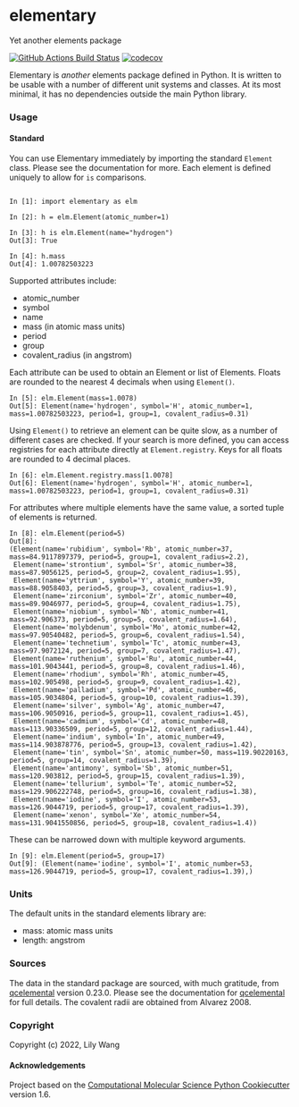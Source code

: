 elementary
==============================
Yet another elements package

[//]: # (Badges)
[![GitHub Actions Build Status](https://github.com/lilyminium/elementary/workflows/CI/badge.svg)](https://github.com/lilyminium/elementary/actions?query=workflow%3ACI)
[![codecov](https://codecov.io/gh/lilyminium/elementary/branch/master/graph/badge.svg)](https://codecov.io/gh/lilyminium/elementary/branch/master)


Elementary is *another* elements package defined in Python. It is written to be usable with a number of different unit systems and classes. At its most minimal, it has no dependencies outside the main Python library.

### Usage

#### Standard

You can use Elementary immediately by importing the standard `Element` class. Please see the documentation for more. Each element is defined uniquely to allow for `is` comparisons.

```ipython

In [1]: import elementary as elm

In [2]: h = elm.Element(atomic_number=1)

In [3]: h is elm.Element(name="hydrogen")
Out[3]: True

In [4]: h.mass
Out[4]: 1.00782503223

```

Supported attributes include:

* atomic_number
* symbol
* name
* mass (in atomic mass units)
* period
* group
* covalent_radius (in angstrom)

Each attribute can be used to obtain an Element or list of Elements. Floats are rounded to the nearest 4 decimals when using `Element()`.

```ipython
In [5]: elm.Element(mass=1.0078)
Out[5]: Element(name='hydrogen', symbol='H', atomic_number=1, mass=1.00782503223, period=1, group=1, covalent_radius=0.31)
```

Using `Element()` to retrieve an element can be quite slow, as a number of different cases are checked. If your search is more defined, you can access registries for each attribute directly at `Element.registry`. Keys for all floats are rounded to 4 decimal places.

```ipython
In [6]: elm.Element.registry.mass[1.0078]
Out[6]: Element(name='hydrogen', symbol='H', atomic_number=1, mass=1.00782503223, period=1, group=1, covalent_radius=0.31)
```

For attributes where multiple elements have the same value, a sorted tuple of elements is returned.

```ipython
In [8]: elm.Element(period=5)
Out[8]:
(Element(name='rubidium', symbol='Rb', atomic_number=37, mass=84.9117897379, period=5, group=1, covalent_radius=2.2),
 Element(name='strontium', symbol='Sr', atomic_number=38, mass=87.9056125, period=5, group=2, covalent_radius=1.95),
 Element(name='yttrium', symbol='Y', atomic_number=39, mass=88.9058403, period=5, group=3, covalent_radius=1.9),
 Element(name='zirconium', symbol='Zr', atomic_number=40, mass=89.9046977, period=5, group=4, covalent_radius=1.75),
 Element(name='niobium', symbol='Nb', atomic_number=41, mass=92.906373, period=5, group=5, covalent_radius=1.64),
 Element(name='molybdenum', symbol='Mo', atomic_number=42, mass=97.90540482, period=5, group=6, covalent_radius=1.54),
 Element(name='technetium', symbol='Tc', atomic_number=43, mass=97.9072124, period=5, group=7, covalent_radius=1.47),
 Element(name='ruthenium', symbol='Ru', atomic_number=44, mass=101.9043441, period=5, group=8, covalent_radius=1.46),
 Element(name='rhodium', symbol='Rh', atomic_number=45, mass=102.905498, period=5, group=9, covalent_radius=1.42),
 Element(name='palladium', symbol='Pd', atomic_number=46, mass=105.9034804, period=5, group=10, covalent_radius=1.39),
 Element(name='silver', symbol='Ag', atomic_number=47, mass=106.9050916, period=5, group=11, covalent_radius=1.45),
 Element(name='cadmium', symbol='Cd', atomic_number=48, mass=113.90336509, period=5, group=12, covalent_radius=1.44),
 Element(name='indium', symbol='In', atomic_number=49, mass=114.903878776, period=5, group=13, covalent_radius=1.42),
 Element(name='tin', symbol='Sn', atomic_number=50, mass=119.90220163, period=5, group=14, covalent_radius=1.39),
 Element(name='antimony', symbol='Sb', atomic_number=51, mass=120.903812, period=5, group=15, covalent_radius=1.39),
 Element(name='tellurium', symbol='Te', atomic_number=52, mass=129.906222748, period=5, group=16, covalent_radius=1.38),
 Element(name='iodine', symbol='I', atomic_number=53, mass=126.9044719, period=5, group=17, covalent_radius=1.39),
 Element(name='xenon', symbol='Xe', atomic_number=54, mass=131.9041550856, period=5, group=18, covalent_radius=1.4))
```

These can be narrowed down with multiple keyword arguments.

```ipython
In [9]: elm.Element(period=5, group=17)
Out[9]: (Element(name='iodine', symbol='I', atomic_number=53, mass=126.9044719, period=5, group=17, covalent_radius=1.39),)
```


### Units

The default units in the standard elements library are:

* mass: atomic mass units
* length: angstrom


### Sources


The data in the standard package are sourced, with much gratitude, from [qcelemental](https://github.com/MolSSI/QCElemental) version 0.23.0.
Please see the documentation for [qcelemental](https://docs.qcarchive.molssi.org/projects/QCElemental/en/stable/) for full details.
The covalent radii are obtained from Alvarez 2008.


### Copyright

Copyright (c) 2022, Lily Wang


#### Acknowledgements
 
Project based on the 
[Computational Molecular Science Python Cookiecutter](https://github.com/molssi/cookiecutter-cms) version 1.6.
